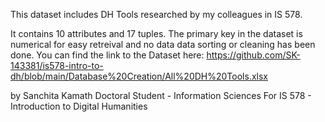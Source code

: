 This dataset includes DH Tools researched by my colleagues in IS 578.

It contains 10 attributes and 17 tuples. The primary key in the dataset is numerical for easy retreival and no data data sorting or cleaning has been done.
You can find the link to the Dataset here: https://github.com/SK-143381/is578-intro-to-dh/blob/main/Database%20Creation/All%20DH%20Tools.xlsx

by Sanchita Kamath
Doctoral Student - Information Sciences
For IS 578 - Introduction to Digital Humanities